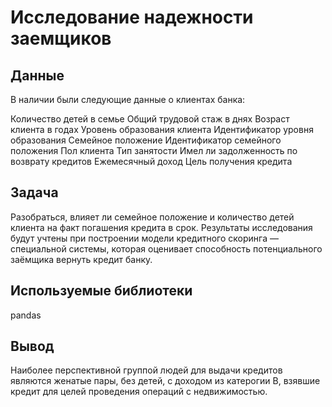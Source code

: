 # Исследование надежности заемщиков

## Данные
В наличии были следующие данные о клиентах банка:

Количество детей в семье
Общий трудовой стаж в днях
Возраст клиента в годах
Уровень образования клиента
Идентификатор уровня образования
Семейное положение
Идентификатор семейного положения
Пол клиента
Тип занятости
Имел ли задолженность по возврату кредитов
Ежемесячный доход
Цель получения кредита

## Задача
Разобраться, влияет ли семейное положение и количество детей клиента на факт погашения кредита в срок. Результаты исследования будут учтены при построении модели кредитного скоринга — специальной системы, которая оценивает способность потенциального заёмщика вернуть кредит банку.

## Используемые библиотеки
pandas

## Вывод
Наиболее перспективной группой людей для выдачи кредитов являются женатые пары, без детей, с доходом из катерогии В, взявшие кредит для целей проведения операций с недвижимостью.